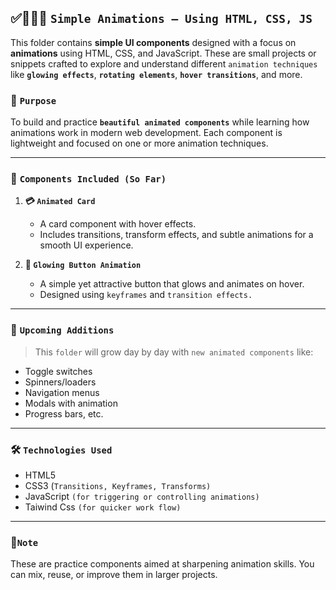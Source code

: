 ## ✅👩🏻‍💻 `Simple Animations – Using HTML, CSS, JS`

This folder contains **simple UI components** designed with a focus on **animations** using HTML, CSS, and JavaScript. These are small projects or snippets crafted to explore and understand different  `animation techniques` like **`glowing effects`**, **`rotating elements`**, **`hover transitions`**, and more.

### 🎯 `Purpose`

To build and practice **`beautiful animated components`** while learning how animations work in modern web development. Each component is lightweight and focused on one or more animation techniques.

---

### 📁 `Components Included (So Far)`

1. **💳 `Animated Card`**

   * A card component with hover effects.
   * Includes transitions, transform effects, and subtle animations for a smooth UI experience.

2. **🔘 `Glowing Button Animation`**

   * A simple yet attractive button that glows and animates on hover.
   * Designed using `keyframes` and `transition effects.`

---

### 🚧 `Upcoming Additions`

> This `folder` will grow day by day with `new animated components` like:

* Toggle switches
* Spinners/loaders
* Navigation menus
* Modals with animation
* Progress bars, etc.

---

### 🛠 `Technologies Used`

* HTML5
* CSS3 (`Transitions, Keyframes, Transforms)`
* JavaScript `(for triggering or controlling animations)`
* Taiwind Css `(for quicker work flow)`

---

### 📌`Note`

These are practice components aimed at sharpening animation skills. You can mix, reuse, or improve them in larger projects.

